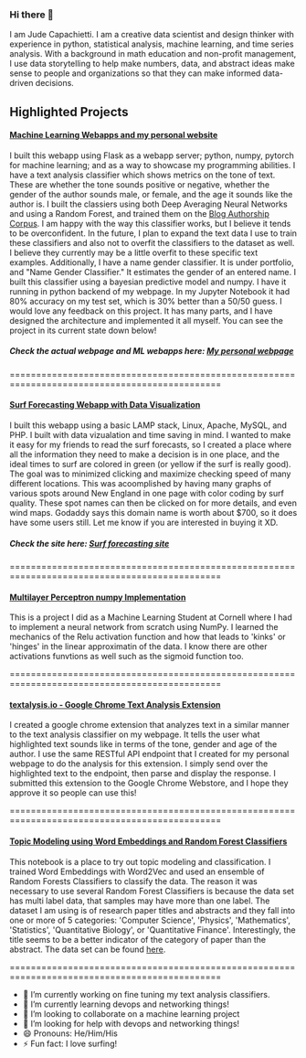 ### Hi there 👋

I am Jude Capachietti.  I am a creative data scientist and design thinker with experience in python, statistical analysis, machine learning, and time series analysis. With a background in math education and non-profit management, I use data storytelling to help make numbers, data, and abstract ideas make sense to people and organizations so that they can make informed data-driven decisions.

## Highlighted Projects

#### [Machine Learning Webapps and my personal website](https://github.com/jude253/pythonBackendModelAPI)

I built this webapp using Flask as a webapp server; python, numpy, pytorch for machine learning; and as a way to showcase my programming abilities. I have a text analysis classifier which shows metrics on the tone of text.  These are whether the tone sounds positive or negative, whether the gender of the author sounds male, or female, and the age it sounds like the author is.  I built the classiers using both Deep Averaging Neural Networks and using a Random Forest, and trained them on the [Blog Authorship Corpus](https://u.cs.biu.ac.il/~koppel/BlogCorpus.htm). I am happy with the way this classifier works, but I believe it tends to be overconfident.  In the future, I plan to expand the text data I use to train these classifiers and also not to overfit the classifiers to the dataset as well.  I believe they currently may be a little overfit to these specific text examples.  Additionally, I have a name gender classifier.  It is under portfolio, and "Name Gender Classifier."  It estimates the gender of an entered name.  I built this classifier using a bayesian predictive model and numpy.  I have it running in python backend of my webpage.  In my Jupyter Notebook it had 80% accuracy on my test set, which is 30% better than a 50/50 guess.  I would love any feedback on this project.  It has many parts, and I have designed the architecture and implemented it all myself.  You can see the project in its current state down below!

##### Check the actual webpage and ML webapps here: [My personal webpage](http://www.judecapachietti.com) 

==============================================================================================

#### [Surf Forecasting Webapp with Data Visualization](https://github.com/jude253/Massachusetts-surf)

I built this webapp using a basic LAMP stack, Linux, Apache, MySQL, and PHP. I built with data vizualation and time saving in mind.  I wanted to make it easy for my friends to read the surf forecasts, so I created a place where all the information they need to make a decision is in one place, and the ideal times to surf are colored in green (or yellow if the surf is really good).  The goal was to minimized clicking and maximize checking speed of many different locations.  This was acoomplished by having many graphs of various spots around New England in one page with color coding by surf quality.  These spot names can then be clicked on for more details, and even wind maps.  Godaddy says this domain name is worth about $700, so it does have some users still.  Let me know if you are interested in buying it XD. 

##### Check the site here: [Surf forecasting site](http://www.surfcheckmass.com) 

==============================================================================================

#### [Multilayer Perceptron numpy Implementation](https://github.com/jude253/multilayer-perceptron/blob/main/MLP.ipynb)

This is a project I did as a Machine Learning Student at Cornell where I had to implement a neural network from scratch using NumPy. I learned the mechanics of the Relu activation function and how that leads to 'kinks' or 'hinges' in the linear approximatin of the data.  I know there are other activations funvtions as well such as the sigmoid function too.

==============================================================================================

#### [textalysis.io - Google Chrome Text Analysis Extension](https://github.com/jude253/textalysis.io-Chrome-Extension)

I created a google chrome extension that analyzes text in a similar manner to the text analysis classifier on my webpage.  It tells the user what highlighted text sounds like in terms of the tone, gender and age of the author.  I use the same RESTful API endpoint that I created for my personal webpage to do the analysis for this extension.  I simply send over the highlighted text to the endpoint, then parse and display the response.  I submitted this extension to the Google Chrome Webstore, and I hope they approve it so people can use this!

==============================================================================================

#### [Topic Modeling using Word Embeddings and Random Forest Classifiers](https://github.com/jude253/Topic-Modeling-with-Word-Embeddings/blob/main/Topic%20Modeling%20Classifiers%20Titles%20and%20Abstracts.ipynb)

This notebook is a place to try out topic modeling and classification. I trained Word Embeddings with Word2Vec and used an ensemble of Random Forests Classifiers to classify the data. The reason it was necessary to use several Random Forest Classifiers is because the data set has multi label data, that samples may have more than one label. The dataset I am using is of research paper titles and abstracts and they fall into one or more of 5 categories: 'Computer Science', 'Physics', 'Mathematics', 'Statistics', 'Quantitative Biology', or 'Quantitative Finance'. Interestingly, the title seems to be a better indicator of the category of paper than the abstract.  The data set can be found [here](https://www.kaggle.com/blessondensil294/topic-modeling-for-research-articles).


==============================================================================================

- 🔭 I’m currently working on fine tuning my text analysis classifiers.
- 🌱 I’m currently learning devops and networking things!
- 👯 I’m looking to collaborate on a machine learning project 
- 🤔 I’m looking for help with devops and networking things!
- 😄 Pronouns: He/Him/His
- ⚡ Fun fact: I love surfing!
<!--
**jude253/jude253** is a ✨ _special_ ✨ repository because its `README.md` (this file) appears on your GitHub profile.

Here are some ideas to get you started:

- 🔭 I’m currently working on ...
- 🌱 I’m currently learning ...
- 👯 I’m looking to collaborate on ...
- 🤔 I’m looking for help with ...
- 💬 Ask me about ...
- 📫 How to reach me: ...
- 😄 Pronouns: ...
- ⚡ Fun fact: ...
-->
